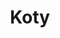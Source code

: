 ---
title: Koty
description: Kolorowanka Koty - wariant 1
canonical: /zwierzeta/koty
variant_of: koty
image: /koty/1/1.svg
pdf: /koty/1/1.pdf
tags:
- zwierzeta
- koty
---